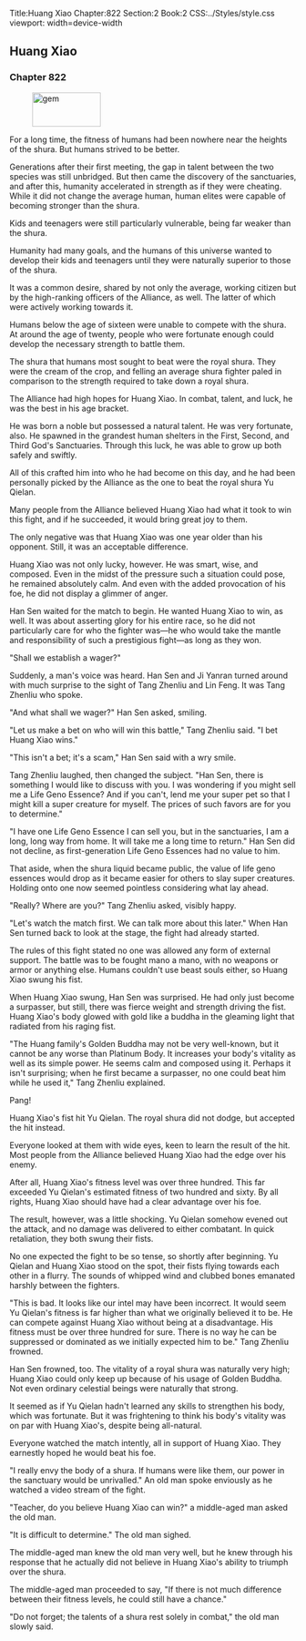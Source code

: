 Title:Huang Xiao 
Chapter:822 
Section:2 
Book:2 
CSS:../Styles/style.css 
viewport: width=device-width
  
## Huang Xiao
### Chapter 822
  
<figure>
	<img src="../Images/gem.gif" alt="gem" id="gem" width="120" height="60" />
</figure>
  

  
For a long time, the fitness of humans had been nowhere near the heights of the shura. But humans strived to be better.

Generations after their first meeting, the gap in talent between the two species was still unbridged. But then came the discovery of the sanctuaries, and after this, humanity accelerated in strength as if they were cheating. While it did not change the average human, human elites were capable of becoming stronger than the shura.

Kids and teenagers were still particularly vulnerable, being far weaker than the shura.

Humanity had many goals, and the humans of this universe wanted to develop their kids and teenagers until they were naturally superior to those of the shura.

It was a common desire, shared by not only the average, working citizen but by the high-ranking officers of the Alliance, as well. The latter of which were actively working towards it.

Humans below the age of sixteen were unable to compete with the shura. At around the age of twenty, people who were fortunate enough could develop the necessary strength to battle them.

The shura that humans most sought to beat were the royal shura. They were the cream of the crop, and felling an average shura fighter paled in comparison to the strength required to take down a royal shura.

The Alliance had high hopes for Huang Xiao. In combat, talent, and luck, he was the best in his age bracket.

He was born a noble but possessed a natural talent. He was very fortunate, also. He spawned in the grandest human shelters in the First, Second, and Third God's Sanctuaries. Through this luck, he was able to grow up both safely and swiftly.

All of this crafted him into who he had become on this day, and he had been personally picked by the Alliance as the one to beat the royal shura Yu Qielan.

Many people from the Alliance believed Huang Xiao had what it took to win this fight, and if he succeeded, it would bring great joy to them.

The only negative was that Huang Xiao was one year older than his opponent. Still, it was an acceptable difference.

Huang Xiao was not only lucky, however. He was smart, wise, and composed. Even in the midst of the pressure such a situation could pose, he remained absolutely calm. And even with the added provocation of his foe, he did not display a glimmer of anger.

Han Sen waited for the match to begin. He wanted Huang Xiao to win, as well. It was about asserting glory for his entire race, so he did not particularly care for who the fighter was—he who would take the mantle and responsibility of such a prestigious fight—as long as they won.

"Shall we establish a wager?"

Suddenly, a man's voice was heard. Han Sen and Ji Yanran turned around with much surprise to the sight of Tang Zhenliu and Lin Feng. It was Tang Zhenliu who spoke.

"And what shall we wager?" Han Sen asked, smiling.

"Let us make a bet on who will win this battle," Tang Zhenliu said. "I bet Huang Xiao wins."

"This isn't a bet; it's a scam," Han Sen said with a wry smile.

Tang Zhenliu laughed, then changed the subject. "Han Sen, there is something I would like to discuss with you. I was wondering if you might sell me a Life Geno Essence? And if you can't, lend me your super pet so that I might kill a super creature for myself. The prices of such favors are for you to determine."

"I have one Life Geno Essence I can sell you, but in the sanctuaries, I am a long, long way from home. It will take me a long time to return." Han Sen did not decline, as first-generation Life Geno Essences had no value to him.

That aside, when the shura liquid became public, the value of life geno essences would drop as it became easier for others to slay super creatures. Holding onto one now seemed pointless considering what lay ahead.

"Really? Where are you?" Tang Zhenliu asked, visibly happy.

"Let's watch the match first. We can talk more about this later." When Han Sen turned back to look at the stage, the fight had already started.

The rules of this fight stated no one was allowed any form of external support. The battle was to be fought mano a mano, with no weapons or armor or anything else. Humans couldn't use beast souls either, so Huang Xiao swung his fist.

When Huang Xiao swung, Han Sen was surprised. He had only just become a surpasser, but still, there was fierce weight and strength driving the fist. Huang Xiao's body glowed with gold like a buddha in the gleaming light that radiated from his raging fist.

"The Huang family's Golden Buddha may not be very well-known, but it cannot be any worse than Platinum Body. It increases your body's vitality as well as its simple power. He seems calm and composed using it. Perhaps it isn't surprising; when he first became a surpasser, no one could beat him while he used it," Tang Zhenliu explained.

Pang!

Huang Xiao's fist hit Yu Qielan. The royal shura did not dodge, but accepted the hit instead.

Everyone looked at them with wide eyes, keen to learn the result of the hit. Most people from the Alliance believed Huang Xiao had the edge over his enemy.

After all, Huang Xiao's fitness level was over three hundred. This far exceeded Yu Qielan's estimated fitness of two hundred and sixty. By all rights, Huang Xiao should have had a clear advantage over his foe.

The result, however, was a little shocking. Yu Qielan somehow evened out the attack, and no damage was delivered to either combatant. In quick retaliation, they both swung their fists.

No one expected the fight to be so tense, so shortly after beginning. Yu Qielan and Huang Xiao stood on the spot, their fists flying towards each other in a flurry. The sounds of whipped wind and clubbed bones emanated harshly between the fighters.

"This is bad. It looks like our intel may have been incorrect. It would seem Yu Qielan's fitness is far higher than what we originally believed it to be. He can compete against Huang Xiao without being at a disadvantage. His fitness must be over three hundred for sure. There is no way he can be suppressed or dominated as we initially expected him to be." Tang Zhenliu frowned.

Han Sen frowned, too. The vitality of a royal shura was naturally very high; Huang Xiao could only keep up because of his usage of Golden Buddha. Not even ordinary celestial beings were naturally that strong.

It seemed as if Yu Qielan hadn't learned any skills to strengthen his body, which was fortunate. But it was frightening to think his body's vitality was on par with Huang Xiao's, despite being all-natural.

Everyone watched the match intently, all in support of Huang Xiao. They earnestly hoped he would beat his foe.

"I really envy the body of a shura. If humans were like them, our power in the sanctuary would be unrivalled." An old man spoke enviously as he watched a video stream of the fight.

"Teacher, do you believe Huang Xiao can win?" a middle-aged man asked the old man.

"It is difficult to determine." The old man sighed.

The middle-aged man knew the old man very well, but he knew through his response that he actually did not believe in Huang Xiao's ability to triumph over the shura.

The middle-aged man proceeded to say, "If there is not much difference between their fitness levels, he could still have a chance."

"Do not forget; the talents of a shura rest solely in combat," the old man slowly said.